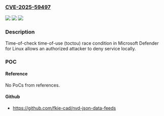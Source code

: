 ### [CVE-2025-59497](https://cve.mitre.org/cgi-bin/cvename.cgi?name=CVE-2025-59497)
![](https://img.shields.io/static/v1?label=Product&message=Microsoft%20Defender%20for%20Endpoint%20for%20Linux&color=blue)
![](https://img.shields.io/static/v1?label=Version&message=101.0.0%20&color=brightgreen)
![](https://img.shields.io/static/v1?label=Vulnerability&message=CWE-367%3A%20Time-of-check%20Time-of-use%20(TOCTOU)%20Race%20Condition&color=brightgreen)

### Description

Time-of-check time-of-use (toctou) race condition in Microsoft Defender for Linux allows an authorized attacker to deny service locally.

### POC

#### Reference
No PoCs from references.

#### Github
- https://github.com/fkie-cad/nvd-json-data-feeds

